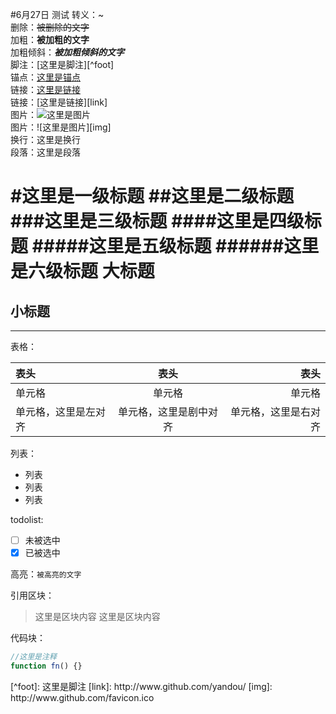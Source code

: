#6月27日 测试
转义：\~  
删除：~~被删除的文字~~  
加粗：**被加粗的文字**  
加粗倾斜：***被加粗倾斜的文字***  
脚注：[这里是脚注][^foot]  
锚点：[这里是锚点](#anchor)  
链接：[这里是链接](http://www.github.com/yandou/)  
链接：[这里是链接][link]  
图片：![这里是图片](http://www.github.com/favicon.ico)  
图片：![这里是图片][img]   
换行：这里是换行  
段落：这里是段落

#这里是一级标题
##这里是二级标题
###这里是三级标题
####这里是四级标题
#####这里是五级标题
######这里是六级标题
大标题
=
小标题
-

---

表格：  

|表头|表头|表头|
|:---|:---:|---:|
|单元格|单元格|单元格|
|单元格，这里是左对齐|单元格，这里是剧中对齐|单元格，这里是右对齐|

列表：  
+ 列表
+ 列表
+ 列表

todolist:  
- [ ] 未被选中
- [x] 已被选中

高亮：`被高亮的文字`

引用区块：
> 这里是区块内容
> 这里是区块内容

代码块：
```javascript
//这里是注释
function fn() {}
```

<div id="anchor"></div>
[^foot]: 这里是脚注
[link]: http://www.github.com/yandou/
[img]: http://www.github.com/favicon.ico
